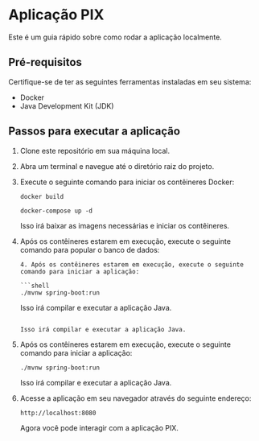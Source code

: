 # Aplicação PIX

Este é um guia rápido sobre como rodar a aplicação localmente.

## Pré-requisitos

Certifique-se de ter as seguintes ferramentas instaladas em seu sistema:

- Docker
- Java Development Kit (JDK)

## Passos para executar a aplicação

1. Clone este repositório em sua máquina local.

2. Abra um terminal e navegue até o diretório raiz do projeto.

3. Execute o seguinte comando para iniciar os contêineres Docker:

    ```shell
    docker build
    ```

    ```shell
    docker-compose up -d
    ```

    Isso irá baixar as imagens necessárias e iniciar os contêineres.

4. Após os contêineres estarem em execução, execute o seguinte comando para popular o banco de dados:

    ```shell
    4. Após os contêineres estarem em execução, execute o seguinte comando para iniciar a aplicação:

    ```shell
    ./mvnw spring-boot:run
    ```

    Isso irá compilar e executar a aplicação Java.
    ```

    Isso irá compilar e executar a aplicação Java.

5. Após os contêineres estarem em execução, execute o seguinte comando para iniciar a aplicação:

    ```shell
    ./mvnw spring-boot:run
    ```

    Isso irá compilar e executar a aplicação Java.

6. Acesse a aplicação em seu navegador através do seguinte endereço:

    ```
    http://localhost:8080
    ```

    Agora você pode interagir com a aplicação PIX.


